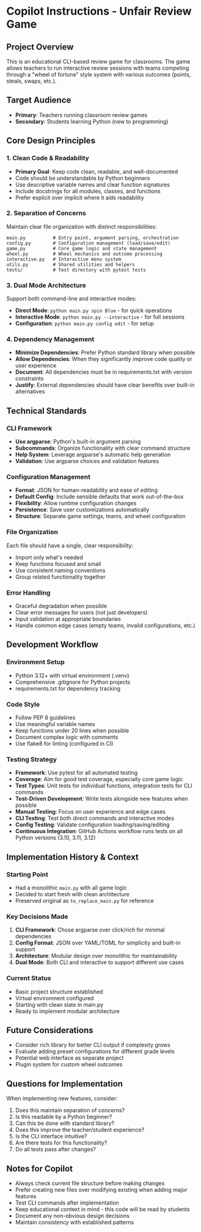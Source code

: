 # Copilot Instructions - Unfair Review Game

## Project Overview
This is an educational CLI-based review game for classrooms. The game allows teachers to run interactive review sessions with teams competing through a "wheel of fortune" style system with various outcomes (points, steals, swaps, etc.).

## Target Audience
- **Primary**: Teachers running classroom review games
- **Secondary**: Students learning Python (new to programming)

## Core Design Principles

### 1. Clean Code & Readability
- **Primary Goal**: Keep code clean, readable, and well-documented
- Code should be understandable by Python beginners
- Use descriptive variable names and clear function signatures
- Include docstrings for all modules, classes, and functions
- Prefer explicit over implicit where it aids readability

### 2. Separation of Concerns
Maintain clear file organization with distinct responsibilities:

```
main.py          # Entry point, argument parsing, orchestration
config.py        # Configuration management (load/save/edit)
game.py          # Core game logic and state management
wheel.py         # Wheel mechanics and outcome processing
interactive.py   # Interactive menu system
utils.py         # Shared utilities and helpers
tests/           # Test directory with pytest tests
```

### 3. Dual Mode Architecture
Support both command-line and interactive modes:
- **Direct Mode**: `python main.py spin Blue` - for quick operations
- **Interactive Mode**: `python main.py --interactive` - for full sessions
- **Configuration**: `python main.py config edit` - for setup

### 4. Dependency Management
- **Minimize Dependencies**: Prefer Python standard library when possible
- **Allow Dependencies**: When they significantly improve code quality or user experience
- **Document**: All dependencies must be in requirements.txt with version constraints
- **Justify**: External dependencies should have clear benefits over built-in alternatives

## Technical Standards

### CLI Framework
- **Use argparse**: Python's built-in argument parsing
- **Subcommands**: Organize functionality with clear command structure
- **Help System**: Leverage argparse's automatic help generation
- **Validation**: Use argparse choices and validation features

### Configuration Management
- **Format**: JSON for human-readability and ease of editing
- **Default Config**: Include sensible defaults that work out-of-the-box
- **Flexibility**: Allow runtime configuration changes
- **Persistence**: Save user customizations automatically
- **Structure**: Separate game settings, teams, and wheel configuration

### File Organization
Each file should have a single, clear responsibility:
- Import only what's needed
- Keep functions focused and small
- Use consistent naming conventions
- Group related functionality together

### Error Handling
- Graceful degradation when possible
- Clear error messages for users (not just developers)
- Input validation at appropriate boundaries
- Handle common edge cases (empty teams, invalid configurations, etc.)

## Development Workflow

### Environment Setup
- Python 3.12+ with virtual environment (.venv)
- Comprehensive .gitignore for Python projects
- requirements.txt for dependency tracking

### Code Style
- Follow PEP 8 guidelines
- Use meaningful variable names
- Keep functions under 20 lines when possible
- Document complex logic with comments
- Use flake8 for linting (configured in CI)

### Testing Strategy
- **Framework**: Use pytest for all automated testing
- **Coverage**: Aim for good test coverage, especially core game logic
- **Test Types**: Unit tests for individual functions, integration tests for CLI commands
- **Test-Driven Development**: Write tests alongside new features when possible
- **Manual Testing**: Focus on user experience and edge cases
- **CLI Testing**: Test both direct commands and interactive modes
- **Config Testing**: Validate configuration loading/saving/editing
- **Continuous Integration**: GitHub Actions workflow runs tests on all Python versions (3.10, 3.11, 3.12)

## Implementation History & Context

### Starting Point
- Had a monolithic `main.py` with all game logic
- Decided to start fresh with clean architecture
- Preserved original as `to_replace_main.py` for reference

### Key Decisions Made
1. **CLI Framework**: Chose argparse over click/rich for minimal dependencies
2. **Config Format**: JSON over YAML/TOML for simplicity and built-in support
3. **Architecture**: Modular design over monolithic for maintainability
4. **Dual Mode**: Both CLI and interactive to support different use cases

### Current Status
- Basic project structure established
- Virtual environment configured
- Starting with clean slate in main.py
- Ready to implement modular architecture

## Future Considerations
- Consider rich library for better CLI output if complexity grows
- Evaluate adding preset configurations for different grade levels
- Potential web interface as separate project
- Plugin system for custom wheel outcomes

## Questions for Implementation
When implementing new features, consider:
1. Does this maintain separation of concerns?
2. Is this readable by a Python beginner?
3. Can this be done with standard library?
4. Does this improve the teacher/student experience?
5. Is the CLI interface intuitive?
6. Are there tests for this functionality?
7. Do all tests pass after changes?

## Notes for Copilot
- Always check current file structure before making changes
- Prefer creating new files over modifying existing when adding major features
- Test CLI commands after implementation
- Keep educational context in mind - this code will be read by students
- Document any non-obvious design decisions
- Maintain consistency with established patterns